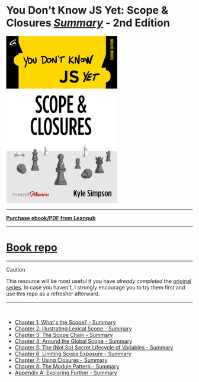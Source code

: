 # You Don't Know JS Yet: Scope & Closures <ins>**_Summary_**</ins> - 2nd Edition

<img src="images/cover.png" width="300">

---

**[Purchase ebook/PDF from Leanpub](https://leanpub.com/ydkjsy-scope-closures)**

---

# <a href="https://github.com/getify/You-Dont-Know-JS/tree/2nd-ed/scope-closures">Book repo</a>

---

> [!CAUTION]
> This resource will be most useful if you have <i>already completed</i> the <a href="https://github.com/getify/You-Dont-Know-JS">original series</a>.
> In case you haven't, I strongly encourage you to try them first and use this repo as a refresher afterward.

---

<br>

- [Chapter 1: What's the Scope? - Summary](ch1-summary.md)
- [Chapter 2: Illustrating Lexical Scope - Summary](ch2-summary.md)
- [Chapter 3: The Scope Chain - Summary](ch3-summary.md)
- [Chapter 4: Around the Global Scope - Summary](ch4-summary.md)
- [Chapter 5: The (Not So) Secret Lifecycle of Variables - Summary](ch5-summary.md)
- [Chapter 6: Limiting Scope Exposure - Summary](ch6-summary.md)
- [Chapter 7: Using Closures - Summary](ch7-summary.md)
- [Chapter 8: The Module Pattern - Summary](ch8-summary.md)
- [Appendix A: Exploring Further - Summary](apA-summary.md)
